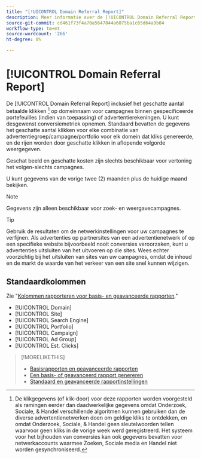 ```yaml
---
title: "[!UICONTROL Domain Referral Report]"
description: Meer informatie over de [!UICONTROL Domain Referral Report].
source-git-commit: cd461f73f4a70a5647844a6075ba1c65d64a9b04
workflow-type: tm+mt
source-wordcount: '266'
ht-degree: 0%

---
```


# [!UICONTROL Domain Referral Report]

<!-- If we remove this report, also remove concept topic "Domain Optimization." -->

De [!UICONTROL Domain Referral Report] inclusief het geschatte aantal betaalde klikken [^1] op domeinnaam voor campagnes binnen gespecificeerde portefeuilles (indien van toepassing) of advertentierekeningen. U kunt desgewenst conversiemetriek opnemen. Standaard bevatten de gegevens het geschatte aantal klikken voor elke combinatie van advertentiegroep/campagne/portfolio voor elk domein dat kliks genereerde, en de rijen worden door geschatte klikken in aflopende volgorde weergegeven.

Geschat beeld en geschatte kosten zijn slechts beschikbaar voor vertoning het volgen-slechts campagnes.

U kunt gegevens van de vorige twee (2) maanden plus de huidige maand bekijken.

>[!NOTE]
>
>Gegevens zijn alleen beschikbaar voor zoek- en weergavecampagnes.

>[!TIP]
>
>Gebruik de resultaten om de netwerkinstellingen voor uw campagnes te verfijnen. Als advertenties op partnersites van een advertentienetwerk of op een specifieke website bijvoorbeeld nooit conversies veroorzaken, kunt u advertenties uitsluiten van het uitvoeren op die sites. Wees echter voorzichtig bij het uitsluiten van sites van uw campagnes, omdat de inhoud en de markt de waarde van het verkeer van een site snel kunnen wijzigen.

[^1]: De klikgegevens (of klik-door) voor deze rapporten worden voorgesteld als ramingen eerder dan daadwerkelijke gegevens omdat Onderzoek, Sociale, &amp; Handel verschillende algoritmen kunnen gebruiken dan de diverse advertentienetwerken doen om geldige kliks te ontdekken, en omdat Onderzoek, Sociale, &amp; Handel geen sleutelwoorden tellen waarvoor geen kliks in de vorige week werd geregistreerd. Het systeem voor het bijhouden van conversies kan ook gegevens bevatten voor netwerkaccounts waarmee Zoeken, Sociale media en Handel niet worden gesynchroniseerd.

## Standaardkolommen

Zie &quot;[Kolommen rapporteren voor basis- en geavanceerde rapporten](basic-advanced-report-columns.md).&quot;

* [!UICONTROL Domain]
* [!UICONTROL Site]
* [!UICONTROL Search Engine]
* [!UICONTROL Portfolio]
* [!UICONTROL Campaign]
* [!UICONTROL Ad Group]
* [!UICONTROL Est. Clicks]

>[!MORELIKETHIS]
>
>* [Basisrapporten en geavanceerde rapporten](basic-advanced-report-about.md)
>* [Een basis- of geavanceerd rapport genereren](basic-advanced-report-generate.md)
>* [Standaard en geavanceerde rapportinstellingen](basic-advanced-report-settings.md)

